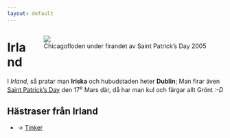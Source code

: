 ```yaml
---
layout: default
---
```


<figure style="float:right;" class="cap-right">
<a href="http://commons.wikimedia.org/wiki/File:Chicago_River_dyed_green,_focus_on_river.jpg"><img src="http://upload.wikimedia.org/wikipedia/commons/thumb/b/b6/Chicago_River_dyed_green%2C_focus_on_river.jpg/250px-Chicago_River_dyed_green%2C_focus_on_river.jpg" /></a>
<figcaption class="from-right">Chicagofloden under firandet av Saint Patrick’s Day 2005</figcaption>
</figure>

Irland
======
I *Irland*, så pratar man __Iriska__ och hubudstaden heter __Dublin__; Man firar även [Saint Patrick’s Day][stpd] den 17<sup>e</sup> Mars där, då har man kul och färgar allt Grönt *:-D*


Hästraser från Irland
---------------------
 * → [Tinker](../raser/Tinker.html "Irlänsk Tinker")


 [stpd]: http://sv.wikipedia.org/wiki/Saint_Patrick%E2%80%99s_Day
